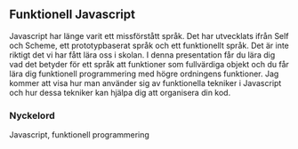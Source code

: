 ## Funktionell Javascript

Javascript har länge varit ett missförstått språk. Det har utvecklats
ifrån Self och Scheme, ett prototypbaserat språk och ett funktionellt
språk. Det är inte riktigt det vi har fått lära oss i skolan. I denna
presentation får du lära dig vad det betyder för ett språk att
funktioner som fullvärdiga objekt och du får lära dig funktionell
programmering med högre ordningens funktioner. Jag kommer att visa hur
man använder sig av funktionella tekniker i Javascript och hur dessa
tekniker kan hjälpa dig att organisera din kod.


### Nyckelord
Javascript, funktionell programmering

